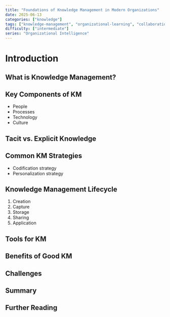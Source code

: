 ```yaml
---
title: "Foundations of Knowledge Management in Modern Organizations"
date: 2025-06-13
categories: ["knowledge"]
tags: ["knowledge-management", "organizational-learning", "collaboration"]
difficulty: ["intermediate"]
series: "Organizational Intelligence"
---
```


# Introduction

## What is Knowledge Management?

## Key Components of KM

- People  
- Processes  
- Technology  
- Culture  

## Tacit vs. Explicit Knowledge

## Common KM Strategies

- Codification strategy  
- Personalization strategy  

## Knowledge Management Lifecycle

1. Creation  
2. Capture  
3. Storage  
4. Sharing  
5. Application  

## Tools for KM

## Benefits of Good KM

## Challenges

## Summary

## Further Reading